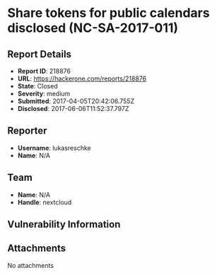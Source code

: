 # Share tokens for public calendars disclosed (NC-SA-2017-011)

## Report Details
- **Report ID**: 218876
- **URL**: https://hackerone.com/reports/218876
- **State**: Closed
- **Severity**: medium
- **Submitted**: 2017-04-05T20:42:06.755Z
- **Disclosed**: 2017-06-06T11:52:37.797Z

## Reporter
- **Username**: lukasreschke
- **Name**: N/A

## Team
- **Name**: N/A
- **Handle**: nextcloud

## Vulnerability Information


## Attachments
No attachments
